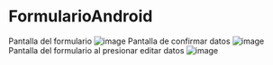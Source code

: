 # FormularioAndroid
Pantalla del formulario
![image](https://user-images.githubusercontent.com/51843944/179805159-5ecb4053-464e-4dc2-968c-ef63973b851d.png)
Pantalla de confirmar datos
![image](https://user-images.githubusercontent.com/51843944/179805196-116e1093-e71a-4913-a56e-34fbb58548e9.png)
Pantalla del formulario al presionar editar datos
![image](https://user-images.githubusercontent.com/51843944/179805233-edafbefc-6536-4d49-92a4-24b8ffc89453.png)
